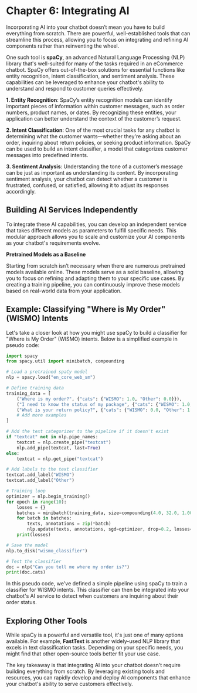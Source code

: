# Chapter 6: Integrating AI

Incorporating AI into your chatbot doesn’t mean you have to build everything from scratch. There are powerful, well-established tools that can streamline this process, allowing you to focus on integrating and refining AI components rather than reinventing the wheel.

One such tool is **spaCy**, an advanced Natural Language Processing (NLP) library that's well-suited for many of the tasks required in an eCommerce chatbot. SpaCy offers out-of-the-box solutions for essential functions like entity recognition, intent classification, and sentiment analysis. These capabilities can be leveraged to enhance your chatbot's ability to understand and respond to customer queries effectively.

**1. Entity Recognition**: SpaCy’s entity recognition models can identify important pieces of information within customer messages, such as order numbers, product names, or dates. By recognizing these entities, your application can better understand the context of the customer’s request.

**2. Intent Classification**: One of the most crucial tasks for any chatbot is determining what the customer wants—whether they're asking about an order, inquiring about return policies, or seeking product information. SpaCy can be used to build an intent classifier, a model that categorizes customer messages into predefined intents.

**3. Sentiment Analysis**: Understanding the tone of a customer’s message can be just as important as understanding its content. By incorporating sentiment analysis, your chatbot can detect whether a customer is frustrated, confused, or satisfied, allowing it to adjust its responses accordingly.

## **Building AI Services Independently**

To integrate these AI capabilities, you can develop an independent service that takes different models as parameters to fulfill specific needs. This modular approach allows you to scale and customize your AI components as your chatbot's requirements evolve.

**Pretrained Models as a Baseline**

Starting from scratch isn’t necessary when there are numerous pretrained models available online. These models serve as a solid baseline, allowing you to focus on refining and adapting them to your specific use cases. By creating a training pipeline, you can continuously improve these models based on real-world data from your application.

## Example: Classifying "Where is My Order" (WISMO) Intents

Let's take a closer look at how you might use spaCy to build a classifier for "Where is My Order" (WISMO) intents. Below is a simplified example in pseudo code:

```python
import spacy  
from spacy.util import minibatch, compounding

# Load a pretrained spaCy model  
nlp = spacy.load("en_core_web_sm")

# Define training data  
training_data = [  
    ("Where is my order?", {"cats": {"WISMO": 1.0, "Other": 0.0}}),  
    ("I need to know the status of my package", {"cats": {"WISMO": 1.0, "Other": 0.0}}),  
    ("What is your return policy?", {"cats": {"WISMO": 0.0, "Other": 1.0}}),  
    # Add more examples  
]

# Add the text categorizer to the pipeline if it doesn't exist  
if "textcat" not in nlp.pipe_names:  
    textcat = nlp.create_pipe("textcat")  
    nlp.add_pipe(textcat, last=True)  
else:  
    textcat = nlp.get_pipe("textcat")

# Add labels to the text classifier  
textcat.add_label("WISMO")  
textcat.add_label("Other")

# Training loop  
optimizer = nlp.begin_training()  
for epoch in range(10):  
    losses = {}  
    batches = minibatch(training_data, size=compounding(4.0, 32.0, 1.001))  
    for batch in batches:  
        texts, annotations = zip(*batch)  
        nlp.update(texts, annotations, sgd=optimizer, drop=0.2, losses=losses)  
    print(losses)

# Save the model  
nlp.to_disk("wismo_classifier")

# Test the classifier  
doc = nlp("Can you tell me where my order is?")  
print(doc.cats)
```

In this pseudo code, we've defined a simple pipeline using spaCy to train a classifier for WISMO intents. This classifier can then be integrated into your chatbot's AI service to detect when customers are inquiring about their order status.

## **Exploring Other Tools**

While spaCy is a powerful and versatile tool, it's just one of many options available. For example, **FastText** is another widely-used NLP library that excels in text classification tasks. Depending on your specific needs, you might find that other open-source tools better fit your use case.

The key takeaway is that integrating AI into your chatbot doesn't require building everything from scratch. By leveraging existing tools and resources, you can rapidly develop and deploy AI components that enhance your chatbot's ability to serve customers effectively.



